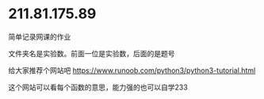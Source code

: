 # 211.81.175.89
简单记录网课的作业

文件夹名是实验数。前面一位是实验数，后面的是题号

给大家推荐个网站吧
https://www.runoob.com/python3/python3-tutorial.html

这个网站可以看每个函数的意思，能力强的也可以自学233
